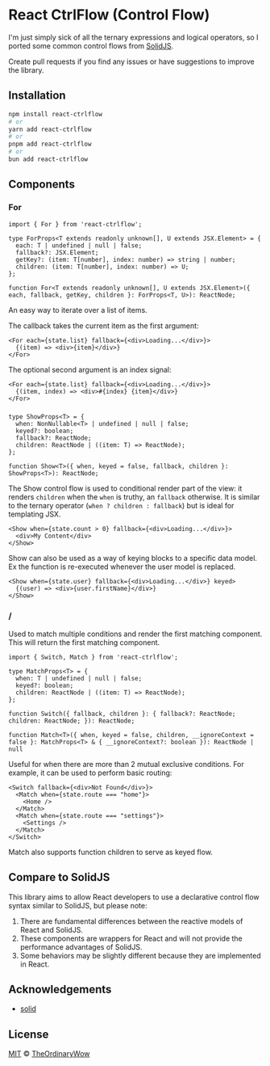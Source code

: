 # React CtrlFlow (Control Flow)

I'm just simply sick of all the ternary expressions and logical operators, so I ported some common control flows from [SolidJS](https://www.solidjs.com/docs/latest/api#control-flow).

Create pull requests if you find any issues or have suggestions to improve the library.

## Installation

```bash
npm install react-ctrlflow
# or
yarn add react-ctrlflow
# or
pnpm add react-ctrlflow
# or
bun add react-ctrlflow
```

## Components

### For

```tsx
import { For } from 'react-ctrlflow';

type ForProps<T extends readonly unknown[], U extends JSX.Element> = {
  each: T | undefined | null | false;
  fallback?: JSX.Element;
  getKey?: (item: T[number], index: number) => string | number;
  children: (item: T[number], index: number) => U;
};

function For<T extends readonly unknown[], U extends JSX.Element>({ each, fallback, getKey, children }: ForProps<T, U>): ReactNode;
```

An easy way to iterate over a list of items.

The callback takes the current item as the first argument:

```tsx
<For each={state.list} fallback={<div>Loading...</div>}>
  {(item) => <div>{item}</div>}
</For>
```

The optional second argument is an index signal:

```tsx
<For each={state.list} fallback={<div>Loading...</div>}>
  {(item, index) => <div>#{index} {item}</div>}
</For>
```

### <Show>

```tsx
type ShowProps<T> = {
  when: NonNullable<T> | undefined | null | false;
  keyed?: boolean;
  fallback?: ReactNode;
  children: ReactNode | ((item: T) => ReactNode);
};

function Show<T>({ when, keyed = false, fallback, children }: ShowProps<T>): ReactNode;
````

The Show control flow is used to conditional render part of the view: it renders `children` when the `when` is truthy, an `fallback` otherwise. It is similar to the ternary operator (`when ? children : fallback`) but is ideal for templating JSX.

```tsx
<Show when={state.count > 0} fallback={<div>Loading...</div>}>
  <div>My Content</div>
</Show>
```

Show can also be used as a way of keying blocks to a specific data model. Ex the function is re-executed whenever the user model is replaced.

```tsx
<Show when={state.user} fallback={<div>Loading...</div>} keyed>
  {(user) => <div>{user.firstName}</div>}
</Show>
```

### <Switch>/<Match>

Used to match multiple conditions and render the first matching component. This will return the first matching component.

```tsx
import { Switch, Match } from 'react-ctrlflow';

type MatchProps<T> = {
  when: T | undefined | null | false;
  keyed?: boolean;
  children: ReactNode | ((item: T) => ReactNode);
};

function Switch({ fallback, children }: { fallback?: ReactNode; children: ReactNode; }): ReactNode;

function Match<T>({ when, keyed = false, children, __ignoreContext = false }: MatchProps<T> & { __ignoreContext?: boolean }): ReactNode | null
```

Useful for when there are more than 2 mutual exclusive conditions. For example, it can be used to perform basic routing:

```tsx
<Switch fallback={<div>Not Found</div>}>
  <Match when={state.route === "home"}>
    <Home />
  </Match>
  <Match when={state.route === "settings"}>
    <Settings />
  </Match>
</Switch>
```

Match also supports function children to serve as keyed flow.

## Compare to SolidJS

This library aims to allow React developers to use a declarative control flow syntax similar to SolidJS, but please note:

1. There are fundamental differences between the reactive models of React and SolidJS.
2. These components are wrappers for React and will not provide the performance advantages of SolidJS.
3. Some behaviors may be slightly different because they are implemented in React.

## Acknowledgements

- [solid](https://github.com/solidjs/solid)

## License

[MIT](LICENSE) © [TheOrdinaryWow](https://github.com/TheOrdinaryWow)
